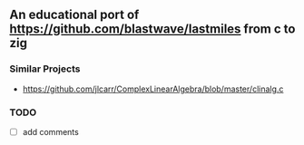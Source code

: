 ## An educational port of https://github.com/blastwave/lastmiles from c to zig

### Similar Projects
 - https://github.com/jlcarr/ComplexLinearAlgebra/blob/master/clinalg.c

### TODO
- [ ] add comments